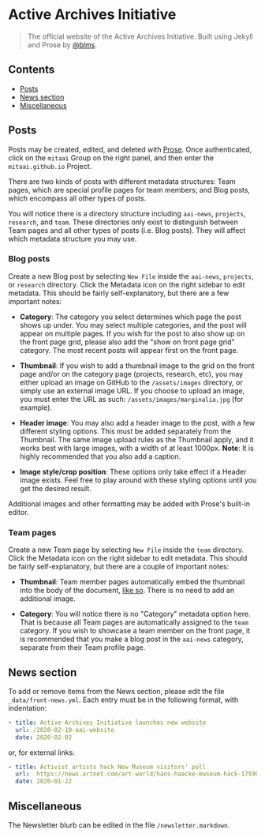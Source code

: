 # Active Archives Initiative 
> The official website of the Active Archives Initiative. Built using Jekyll and Prose by [@blms](https://github.com/blms).


## Contents 
- [Posts](#posts)
- [News section](#news-section)
- [Miscellaneous](#miscellaneous)


## Posts
Posts may be created, edited, and deleted with [Prose](https://prose.io).
Once authenticated, click on the `mitaai` Group on the right panel, and then enter the `mitaai.github.io` Project.

There are two kinds of posts with different metadata structures: Team pages, which are special profile pages for team members; 
and Blog posts, which encompass all other types of posts.

You will notice there is a directory structure including `aai-news`, `projects`, `research`, and `team`. These directories only exist
to distinguish between Team pages and all other types of posts (i.e. Blog posts). They will affect which metadata structure you may use.


### Blog posts

Create a new Blog post by selecting `New File` inside the `aai-news`, `projects`, or `research` directory. Click the Metadata
icon on the right sidebar to edit metadata. This should be fairly self-explanatory, but there are a few important notes:

- **Category**: The category you select determines which page the post shows up under. You may select multiple categories, and the post will appear
on multiple pages. If you wish for the post to also show up on the front page grid, please also add the "show on front page grid" 
category. The most recent posts will appear first on the front page.

- **Thumbnail**: If you wish to add a thumbnail image to the grid on the front page and/or on the category page (projects, research, etc), you may
either upload an image on GitHub to the `/assets/images` directory, or simply use an external image URL. If you choose to upload an image,
you must enter the URL as such: `/assets/images/marginalia.jpg` (for example).

- **Header image**: You may also add a header image to the post, with a few different styling options. This must be added separately from the 
Thumbnail. The same image upload rules as the Thumbnail apply, and it works best with large images, with a width of at least 1000px. **Note**: 
It is highly recommended that you also add a caption. 

- **Image style/crop position**: These options only take effect if a Header image exists. Feel free to play around with these styling options 
until you get the desired result. 

Additional images and other formatting may be added with Prose's built-in editor.


### Team pages

Create a new Team page by selecting `New File` inside the `team` directory. Click the Metadata icon on the right sidebar to edit metadata. This 
should be fairly self-explanatory, but there are a couple of important notes:

- **Thumbnail**: Team member pages automatically embed the thumbnail into the body of the document, [like so](https://aai.mit.edu/2015-02-03-kurt-fendt). 
There is no need to add an additional image.

- **Category**: You will notice there is no "Category" metadata option here. That is because all Team pages are automatically assigned to the `team` category.
If you wish to showcase a team member on the front page, it is recommended that you make a blog post in the `aai-news` category, separate from their Team 
profile page.


## News section

To add or remove items from the News section, please edit the file `_data/front-news.yml`. Each entry must be in the following 
format, with indentation:
```yml
- title: Active Archives Initiative launches new website
  url: /2020-02-10-aai-website
  date: 2020-02-02
```
or, for external links:
```yml
- title: Activist artists hack New Museum visitors' poll
  url:  https://news.artnet.com/art-world/hans-haacke-museum-hack-1759014
  date: 2020-01-22
```


## Miscellaneous

The Newsletter blurb can be edited in the file `/newsletter.markdown`.
